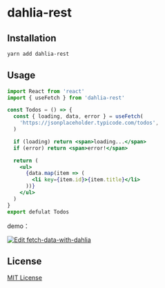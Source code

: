 # dahlia-rest

## Installation

```sh
yarn add dahlia-rest
```

## Usage

```jsx
import React from 'react'
import { useFetch } from 'dahlia-rest'

const Todos = () => {
  const { loading, data, error } = useFetch(
    'https://jsonplaceholder.typicode.com/todos',
  )

  if (loading) return <span>loading...</span>
  if (error) return <span>error!</span>

  return (
    <ul>
      {data.map(item => (
        <li key={item.id}>{item.title}</li>
      ))}
    </ul>
  )
}
export defulat Todos
```

demo：

[![Edit fetch-data-with-dahlia](https://codesandbox.io/static/img/play-codesandbox.svg)](https://codesandbox.io/s/lxz0ym7qj9?fontsize=14)

## License

[MIT License](https://github.com/forsigner/gery/blob/master/LICENSE)